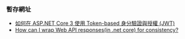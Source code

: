 ### 暫存網址
* [如何在 ASP.NET Core 3 使用 Token-based 身分驗證與授權 (JWT)](https://blog.miniasp.com/post/2019/12/16/How-to-use-JWT-token-based-auth-in-aspnet-core-31)
* [How can I wrap Web API responses(in .net core) for consistency?](https://stackoverflow.com/questions/40748900/how-can-i-wrap-web-api-responsesin-net-core-for-consistency)
